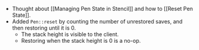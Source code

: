 - Thought about [[Managing Pen State in Stencil]] and how to [[Reset Pen State]].
- Added `Pen::reset` by counting the number of unrestored saves, and then restoring until it is 0.
    - The stack height is visible to the client.
    - Restoring when the stack height is 0 is a no-op.